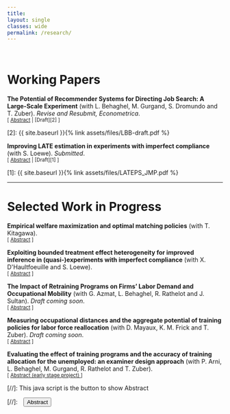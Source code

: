 ```yaml
---
title: 
layout: single
classes: wide
permalink: /research/
---
```

<br/> 

<!-- Google Tag Manager (noscript) -->
<noscript><iframe src="https://www.googletagmanager.com/ns.html?id=GTM-PNS829G"
height="0" width="0" style="display:none;visibility:hidden"></iframe></noscript>
<!-- End Google Tag Manager (noscript) -->


# Working Papers

**The Potential of Recommender Systems for Directing Job Search: A Large-Scale Experiment** (with L. Behaghel, M. Gurgand, S. Dromundo and T. Zuber). *Revise and Resubmit, Econometrica*. <br/>
<small>[ <a href="#/" onclick="visib('lbb-job-search')">Abstract</a> | [Draft][2] ] </small>

<div id="lbb-job-search" style="display: none; text-align: justify; line-height: 1.2" ><small>
We analyze the employment effects of directing job seekers’ applications toward establishments likely to recruit. We run a two-sided randomization design involving about 800,000 job seekers and 40,000 establishments, based on an empirical model that recommends each job seeker to firms so as to maximize total potential employment. Our intervention induces a 1% increase in job finding rates for short term contracts. This impact comes from a targeting effect combining (i) a modest increase in job seekers’ applications to the very firms that were recommended to them, and (ii) a high success rate conditional on applying to these firms. Indeed, the success rate of job seekers’ applications varies considerably across firms: the efficiency of applications sent to recommended firms is 2.7 times higher than the efficiency of applications to the average firm. This suggests that there can be substantial gains from better targeting job search, leveraging firm-level heterogeneity.
</small><br><br/></div>
[2]: {{ site.baseurl }}{% link assets/files/LBB-draft.pdf %}


**Improving LATE estimation in experiments with imperfect compliance** (with S. Loewe). *Submitted*. <br/>
<small>[ <a href="#/" onclick="visib('improve-late')">Abstract</a> | [Draft][1] ]  </small>

<div id="improve-late" style="display: none; text-align: justify; line-height: 1.2" ><small>
The evaluation of many policies of interest (e.g., educational and training programs) inevitably face incomplete treatment group take-up. Estimation of causal effects in these controlled or natural ``experiments with imperfect compliance’’ usually relies on an Instrumental Variable (IV) strategy, which often yields imprecise and thus possibly uninformative inference when compliance rates are low. We tackle this problem by proposing a Test-and-Select estimator that exploits covariate information to restrict estimation to a subpopulation with non-zero compliance. We derive the asymptotic properties of our proposed estimator under standard and weak-IV-like asymptotics, and study its finite sample properties in Monte Carlo simulations. We provide conditions under which it dominates the usual 2SLS estimator in terms of precision. Under an assumption on the degree of treatment effect heterogeneity, our estimator remains first-order unbiased with respect to the Local Average Treatment Effect (LATE) estimand, setting it apart from alternatives in the burgeoning literature on the use of first-stage heterogeneity to improve the precision of IV estimators. This robustness to treatment effect heterogeneity and the potential for precision gains is illustrated using Monte Carlo simulations and two empirical applications. Applying our methodology to the returns to schooling example (where compulsory schooling laws serve as instruments for educational attainment), we document that our methodology reduces standard errors by 12% to 48% depending on specifications.
</small><br><br/></div>
[1]: {{ site.baseurl }}{% link assets/files/LATEPS_JMP.pdf %}


- - -

# Selected Work in Progress

**Empirical welfare maximization and optimal matching policies** (with T. Kitagawa). <br/>
<small>[ <a href="#/" onclick="visib('EWM-opt-match')">Abstract</a> ] </small>

<div id="EWM-opt-match" style="display: none; text-align: justify; line-height: 1.2" ><small>
Suppose a policy maker has to choose (based on quasi-experimental data) how to match two types of individuals (e.g., job seekers and caseworkers, students and teachers etc.) to maximize a given measure of output (job finding rate, grades etc.). Following the empirical welfare maximization principle, a feasible decision rule could be to implement the allocation that would yield the highest possible output \textit{as estimated from the sample}. How well would perform such a decision rule compared to the \textit{actual} optimal allocation? Earlier work by T. Kitagawa and A. Tetenov (2018) have already derive finite sample guarantees on the performance of such rules for the choice of a binary treatment --- but not for the choice of an entire matching policy, as is the goal of this project. Building on the optimal transport literature, we aim at deriving such bounds in this particular setting. We then plan to apply the method using exhaustive administrative data on the quasi-random matching of job seekers to caseworkers in France, in order to document the potential gains from learning about the optimal matching policy in that context.
</small><br><br/></div>


**Exploiting bounded treatment effect heterogeneity for improved inference in (quasi-)experiments with imperfect compliance** (with X. D'Haultfoeuille and S. Loewe). <br/>
<small>[ <a href="#/" onclick="visib('bias-aware-late')">Abstract</a> ] </small>

<div id="bias-aware-late" style="display: none; text-align: justify; line-height: 1.2" ><small>
As a follow-up research project, this work consider the setting studied in Hazard and Löwe (2024, see above) under a bounded treatment effect heterogeneity assumption. Relying on the constraints imposed by the LATE (Angrist and Imbens, 1994) identifying assumption on the joint distribution of the reduced form and first-stage estimands, we propose a novel estimator based on a projection of empirical moments on the constraint with a high potential for reduction in RMSE. Inference results based on resampling methods---taking into account the bias of the estimator as well as the challenge raised by inference at the border of the parameter space---are currently being developed, with encouraging results in Monte-Carlo simulations and candidate applications.
</small><br><br/></div>


**The Impact of Retraining Programs on Firms’ Labor Demand and Occupational Mobility** (with G. Azmat, L. Behaghel, R. Rathelot and J. Sultan). *Draft coming soon*. <br/>
<small>[ <a href="#/" onclick="visib('CS-study-training')">Abstract</a> ] </small>

<div id="CS-study-training" style="display: none; text-align: justify; line-height: 1.2" ><small>
We investigate the value of retraining programs in facilitating the mobility of workers into occupations in high demand. By sending 5,000 fictitious job applications to firms posting ads in six tight labor market occupations, we randomly vary the candidates' training and experience to compare labor demand for four profiles, all aged 21: an \textit{incumbent} with both initial training and experience in the posted occupation, and three \textit{movers} who initially trained and worked in a neighboring, less tight occupation. The movers differ by the extent of retraining they have undergone for the target occupation. Callback rates vary significantly, with the \textit{incumbent} receiving the highest callbacks, closely followed by the \textit{long-retraining mover} who underwent several weeks or months of retraining (59\% and 51\% callback rates, respectively). \textit{Untrained movers} and \textit{short-retraining movers} have significantly lower callback rates (30\%). We develop and test a matching model, predicting that the effect of retraining on callbacks should increase and then decrease with labor market tightness. Using geographic variation in tightness, we find that even in the tight labor markets studied, the effect of retraining on callbacks continues to increase with rising tightness.
</small><br><br/></div>


**Measuring occupational distances and the aggregate potential of training policies for labor force reallocation** (with D. Mayaux, K. M. Frick and T. Zuber). *Draft coming soon*. <br/>
<small>[ <a href="#/" onclick="visib('occ-distance-training')">Abstract</a> ] </small>

<div id="occ-distance-training" style="display: none; text-align: justify; line-height: 1.2" ><small>
How related are different jobs in terms of skills? To what extent training programs allow to move across jobs that differ in skills, and to what extent can this reduce the ``mismatch'' unemployment --- i.e., the unemployment due to unbalances in labor demand vs. supply across occupations? The existing literature often answered the first question based on expert knowledge and existing job classification systems (O*NET, ROME classification in France etc.). Instead, we propose to build new measures of skill proximity across jobs based on job descriptions from vacancy data --- using state-of-the-art Natural Language Processing (NLP) techniques. Making use of the skill distance measure produced, we describe the labor supply reallocations associated with the use of training programs by french job seekers --- using comprehensive administrative data on unemployment spells, training use and employer-employee data. Comparing such occupational transitions in relationship with labor market tightness measures, we aim to assess the extent to which public funded training programs contribute to the reduction of mismatch unemployment.
</small><br><br/></div>


**Evaluating the effect of training programs and the accuracy of training allocation for the unemployed: an examiner design approach** (with P. Arni, L. Behaghel, M. Gurgand, R. Rathelot and T. Zuber).<br/>
<small>[ <a href="#/" onclick="visib('RCT-foad')">Abstract (early stage project) </a> ] </small>

<div id="RCT-foad" style="display: none; text-align: justify; line-height: 1.2" ><small>
We exploit the random allocation of caseworkers to job seekers in France---and the heterogeneity in caseworkers' propensity to place individuals in training programs---in order to build an instrument for entering a training program while unemployed. To alleviate threats to the exclusion restriction assumption, we are currently developing an identification approach combining (i) the intuition behind of so-called ``zero-first-stage'' falsification test, (ii) an identification-at-infinity argument and (iii) a single-index assumption imposed on caseworkers' direct impact on individuals' job finding rate (violating the exclusion restriction of the instrument). Our framework lends itself nicely to the use of machine-learning predictions in a first step to identify the zero-first-stage subgroups that are essential for our identification-at-infinity approach.
</small><br><br/></div>

[//]: This java script is the button to show Abstract
<script>
 function visib(id) {
  var x = document.getElementById(id);
  if (x.style.display === "block") {
    x.style.display = "none";
  } else {
    x.style.display = "block";
  }
}
</script>

[//]:&emsp;<button onclick="visib('polariz')" class="btn btn--inverse btn--small">Abstract</button>

